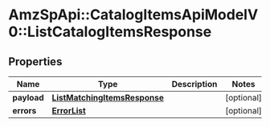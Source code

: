 # AmzSpApi::CatalogItemsApiModelV0::ListCatalogItemsResponse

## Properties
Name | Type | Description | Notes
------------ | ------------- | ------------- | -------------
**payload** | [**ListMatchingItemsResponse**](ListMatchingItemsResponse.md) |  | [optional] 
**errors** | [**ErrorList**](ErrorList.md) |  | [optional] 

